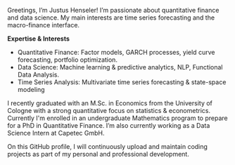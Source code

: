 Greetings, I’m Justus Henseler! I’m passionate about quantitative finance and data science. My main interests are time series forecasting and the macro-finance interface.

**Expertise & Interests**
- Quantitative Finance: Factor models, GARCH processes, yield curve forecasting, portfolio optimization.
- Data Science: Machine learning & predictive analytics, NLP, Functional Data Analysis.
- Time Series Analysis: Multivariate time series forecasting & state-space modeling

I recently graduated with an M.Sc. in Economics from the University of Cologne with a strong quantitative focus on statistics & econometrics.  Currently I'm enrolled in an undergraduate Mathematics program to prepare for a PhD in Quantitative Finance. I’m also currently working as a Data Science Intern at Capetec GmbH.

On this GitHub profile, I will continuously upload and maintain coding projects as part of my personal and professional development.
